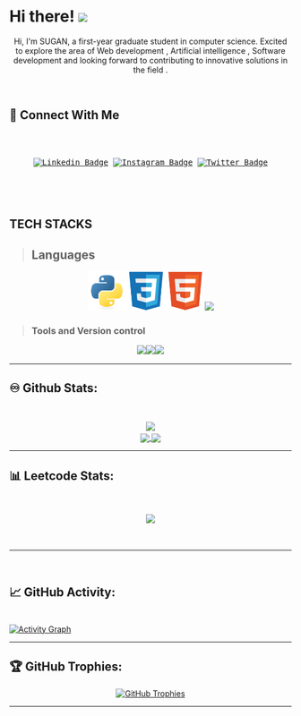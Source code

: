 	
<h1 align="left"> Hi there! <img src="https://user-images.githubusercontent.com/42378118/110234147-e3259600-7f4e-11eb-95be-0c4047144dea.gif" width="30"><br> </h2>
  <p font-size'10px' align="center"> Hi, I'm SUGAN, a first-year graduate student in computer science. Excited to explore the area of Web development , Artificial intelligence , Software development  and looking forward to contributing to innovative solutions in the field .
  </p>
<br>

<h2 align="left">🔗 Connect With Me</h2>
<pre align="center" width='70px'> 

[![Linkedin Badge](https://img.shields.io/badge/LinkedIn-0077B5?style=for-the-badge&logo=linkedin&logoColor=white)](https://www.linkedin.com/in/sugan-developer-958374317/)  [![Instagram Badge](https://img.shields.io/badge/Instagram-E4405F?style=for-the-badge&logo=instagram&logoColor=white)](https://www.instagram.com/sugan_2007_/)  [![Twitter Badge](https://img.shields.io/badge/Twitter-1DA1F2?style=for-the-badge&logo=twitter&logoColor=white)](https://x.com/SUGAN_2007)   
</pre> 


<br>

## TECH STACKS
> ## Languages 
<p align='center'>
<img width = 70px src= 'https://raw.githubusercontent.com/devicons/devicon/master/icons/python/python-original.svg'/><img width = 70px src= 				'https://raw.githubusercontent.com/devicons/devicon/master/icons/css3/css3-original.svg'/><img width = 70px src= 'https://raw.githubusercontent.com/devicons/devicon/master/icons/html5/html5-original.svg'/><img width = 70px src= 'https://user-images.githubusercontent.com/25181517/183896128-ec99105a-ec1a-4d85-b08b-1aa1620b2046.png'/>
</p>
  
  <!--![JavaScript](https://img.shields.io/badge/javascript-%23323330.svg?style=for-the-badge&logo=javascript&logoColor=%23F7DF1E)-->

> ### Tools and Version control
<p align='center'>
	<img width='70px' src='https://user-images.githubusercontent.com/25181517/192108372-f71d70ac-7ae6-4c0d-8395-51d8870c2ef0.png'/><img width=70px src='https://user-images.githubusercontent.com/25181517/192108374-8da61ba1-99ec-41d7-80b8-fb2f7c0a4948.png'/><img width = 70px src='https://user-images.githubusercontent.com/25181517/192108891-d86b6220-e232-423a-bf5f-90903e6887c3.png'/>
</p>
  
<!--  ![Git](https://img.shields.io/badge/git-%23F05033.svg?style=for-the-badge&logo=git&logoColor=white)
  ![GitHub](https://img.shields.io/badge/github-%23121011.svg?style=for-the-badge&logo=github&logoColor=white)-->


<hr>

## ♾️  Github Stats:
<br>

<p align="center">
  <a href="https://github.com/SUGAN-2007">	
    <img height="48%"  src="https://github-readme-stats.vercel.app/api?username=SUGAN-2007&theme=radical"/><br>
<!--     <img width="48%" src="https://github-readme-streak-stats.herokuapp.com/?user=SUGAN-2007&theme=github_dark" /><br> -->
    <img align='center' height='200' src='https://github-readme-stats.vercel.app/api/top-langs/?username=SUGAN-2007&theme=dark&layout=pie' />
    <img align='center' src='https://github-profile-summary-cards.vercel.app/api/cards/profile-details?username=SUGAN-2007&theme=github_dark' />
  </a>
</p>

<hr>

##  📊 Leetcode Stats:
<br>
<a href="https://leetcode.com/u/sugan-2007/">
<p align='center'>	
	<img src="https://leetcode.card.workers.dev/sugan-2007?theme=dark&font=patrick_hand&extension=null"/>
</p>
</a>
<br>
<hr>

<br>

## 📈 GitHub Activity:

<br>
<a href="https://github.com/SUGAN-2007">
  <img align='center' alt="Activity Graph" src="https://github-readme-activity-graph.vercel.app/graph?username=SUGAN-2007&bg_color=000000&color=f2f2f2&line=b238aa&point=4f4f4f&area=true&hide_border=true" />
</a>
<br>
<hr>

## 🏆 GitHub Trophies:
<p align="center">
 <a href="https://github.com/SUGAN-2007">
	<img align='center' alt="GitHub Trophies" src="https://github-profile-trophy.vercel.app/?username=SUGAN-2007&theme=monokai&no-frame=false&no-bg=false&margin-w=4" /> 
 </a> 
</p>
<hr>
